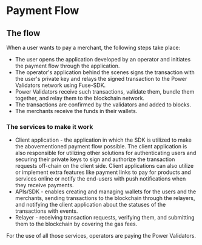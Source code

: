 # Payment Flow

## The flow

When a user wants to pay a merchant, the following steps take place:

* The user opens the application developed by an operator and initiates the payment flow through the application.
* The operator's application behind the scenes signs the transaction with the user's private key and relays the signed transaction to the Power Validators network using Fuse-SDK.
* Power Validators receive such transactions, validate them, bundle them together, and relay them to the blockchain network.
* The transactions are confirmed by the validators and added to blocks.
* The merchants receive the funds in their wallets.

### The services to make it work

* Client application - the application in which the SDK is utilized to make the abovementioned payment flow possible. The client application is also responsible for utilizing other solutions for authenticating users and securing their private keys to sign and authorize the transaction requests off-chain on the client side. Client applications can also utilize or implement extra features like payment links to pay for products and services online or notify the end-users with push notifications when they receive payments.
* APIs/SDK - enables creating and managing wallets for the users and the merchants, sending transactions to the blockchain through the relayers, and notifying the client application about the statuses of the transactions with events.
* Relayer - receiving transaction requests, verifying them, and submitting them to the blockchain by covering the gas fees.

For the use of all those services, operators are paying the Power Validators.
